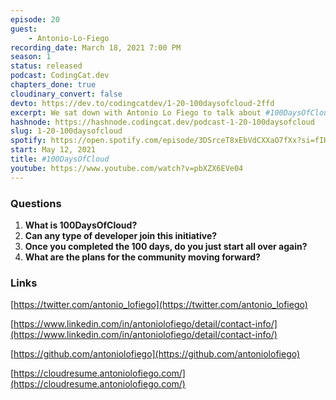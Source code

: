 ```yaml
---
episode: 20
guest: 
    - Antonio-Lo-Fiego
recording_date: March 18, 2021 7:00 PM
season: 1
status: released
podcast: CodingCat.dev
chapters_done: true
cloudinary_convert: false
devto: https://dev.to/codingcatdev/1-20-100daysofcloud-2ffd
excerpt: We sat down with Antonio Lo Fiego to talk about #100DaysOfCloud, how it started and what is coming next.
hashnode: https://hashnode.codingcat.dev/podcast-1-20-100daysofcloud
slug: 1-20-100daysofcloud
spotify: https://open.spotify.com/episode/3DSrceT8xEbVdCXXaO7fXx?si=fIHFdR8BSu-rBriXimPhEg
start: May 12, 2021
title: #100DaysOfCloud
youtube: https://www.youtube.com/watch?v=pbXZX6EVe04
---
```


### Questions

1. **What is 100DaysOfCloud?**
2. **Can any type of developer join this initiative?**
3. **Once you completed the 100 days, do you just start all over again?**
4. **What are the plans for the community moving forward?**

### Links

[https://twitter.com/antonio_lofiego](https://twitter.com/antonio_lofiego)

[https://www.linkedin.com/in/antoniolofiego/detail/contact-info/](https://www.linkedin.com/in/antoniolofiego/detail/contact-info/)

[https://github.com/antoniolofiego](https://github.com/antoniolofiego)

[https://cloudresume.antoniolofiego.com/](https://cloudresume.antoniolofiego.com/)